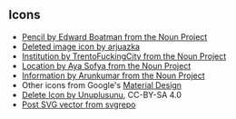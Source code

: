 ## Icons
* [Pencil by Edward Boatman from the Noun Project](https://thenounproject.com/search/?q=pencil&i=347)
* [Deleted image icon by arjuazka](https://thenounproject.com/term/picture-error/552929/)
* [Institution by TrentoFuckingCity from the Noun Project](https://thenounproject.com/search/?q=institution&i=77842)
* [Location by Aya Sofya from the Noun Project](https://thenounproject.com/search/?q=location&i=882631)
* [Information by Arunkumar from the Noun Project](https://thenounproject.com/term/information/875785/)
* Other icons from Google's [Material Design](https://www.google.com/design/icons)
* [Delete Icon by Unuplusunu](https://commons.wikimedia.org/wiki/File:Delete5.svg), CC-BY-SA 4.0
* [Post SVG vector from svgrepo](https://www.svgrepo.com/svg/69146/post)
